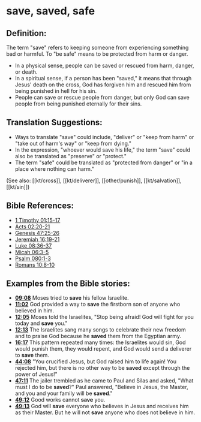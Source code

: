 # save, saved, safe #

## Definition: ##

The term "save" refers to keeping someone from experiencing something bad or harmful. To "be safe" means to be protected from harm or danger.

* In a physical sense, people can be saved or rescued from harm, danger, or death.
* In a spiritual sense, if a person has been "saved," it means that through Jesus' death on the cross, God has forgiven him and rescued him from being punished in hell for his sin.
* People can save or rescue people from danger, but only God can save people from being punished eternally for their sins.

## Translation Suggestions: ##

* Ways to translate "save" could include, "deliver" or "keep from harm" or "take out of harm's way" or "keep from dying."
* In the expression, "whoever would save his life," the term "save" could also be translated as "preserve" or "protect."
* The term "safe" could be translated as "protected from danger" or "in a place where nothing can harm."

(See also: [[kt/cross]], [[kt/deliverer]], [[other/punish]], [[kt/salvation]], [[kt/sin]])

## Bible References: ##

* [1 Timothy 01:15-17](en/tn/1ti/help/01/15)
* [Acts 02:20-21](en/tn/act/help/02/20)
* [Genesis 47:25-26](en/tn/gen/help/47/25)
* [Jeremiah 16:19-21](en/tn/jer/help/16/19)
* [Luke 08:36-37](en/tn/luk/help/08/36)
* [Micah 06:3-5](en/tn/mic/help/06/03)
* [Psalm 080:1-3](en/tn/psa/help/80/01)
* [Romans 10:8-10](en/tn/rom/help/10/08)

## Examples from the Bible stories: ##

* __[09:08](en/tn/obs/help/09/08)__ Moses tried to __save__  his fellow Israelite.
* __[11:02](en/tn/obs/help/11/02)__ God provided a way to __save__  the firstborn son of anyone who believed in him.
* __[12:05](en/tn/obs/help/12/05)__ Moses told the Israelites, "Stop being afraid! God will fight for you today and __save__  you."
* __[12:13](en/tn/obs/help/12/13)__ The Israelites sang many songs to celebrate their new freedom and to praise God because he __saved__  them from the Egyptian army.
* __[16:17](en/tn/obs/help/16/17)__ This pattern repeated many times: the Israelites would sin, God would punish them, they would repent, and God would send a deliverer to __save__  them.
* __[44:08](en/tn/obs/help/44/08)__ "You crucified Jesus, but God raised him to life again! You rejected him, but there is no other way to be __saved__  except through the power of Jesus!"
* __[47:11](en/tn/obs/help/47/11)__ The jailer trembled as he came to Paul and Silas and asked, "What must I do to be __saved__?" Paul answered, "Believe in Jesus, the Master, and you and your family will be __saved__."
* __[49:12](en/tn/obs/help/49/12)__ Good works cannot __save__  you.
* __[49:13](en/tn/obs/help/49/13)__ God will __save__  everyone who believes in Jesus and receives him as their Master. But he will not __save__  anyone who does not believe in him.
